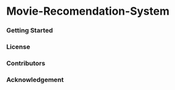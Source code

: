 # Movie-Recomendation-System

### Getting Started

### License

### Contributors

### Acknowledgement